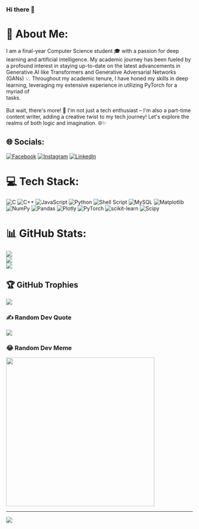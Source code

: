 ### Hi there 👋

# 💫 About Me:
I am a final-year Computer Science student 🎓 with a passion for deep learning and artificial intelligence. My academic journey has been fueled by a profound interest in staying up-to-date on the latest advancements in Generative AI like Transformers and Generative Adversarial Networks (GANs) 💡. Throughout my academic tenure, I have honed my skills in deep learning, leveraging my extensive experience in utilizing PyTorch for a myriad of <br>tasks. <br><br>But wait, there's more! 📝 I'm not just a tech enthusiast – I'm also a part-time content writer, adding a creative twist to my tech journey! Let's explore the realms of both logic and imagination. 🌐✨


## 🌐 Socials:
[![Facebook](https://img.shields.io/badge/Facebook-%231877F2.svg?logo=Facebook&logoColor=white)](https://facebook.com/https://www.facebook.com/ateebahmad50/) [![Instagram](https://img.shields.io/badge/Instagram-%23E4405F.svg?logo=Instagram&logoColor=white)](https://instagram.com/https://www.instagram.com/ateeb.ahmad/) [![LinkedIn](https://img.shields.io/badge/LinkedIn-%230077B5.svg?logo=linkedin&logoColor=white)](https://linkedin.com/in/www.linkedin.com/in/ateeb-ahmad-b76320238) 

# 💻 Tech Stack:
![C](https://img.shields.io/badge/c-%2300599C.svg?style=for-the-badge&logo=c&logoColor=white) ![C++](https://img.shields.io/badge/c++-%2300599C.svg?style=for-the-badge&logo=c%2B%2B&logoColor=white) ![JavaScript](https://img.shields.io/badge/javascript-%23323330.svg?style=for-the-badge&logo=javascript&logoColor=%23F7DF1E) ![Python](https://img.shields.io/badge/python-3670A0?style=for-the-badge&logo=python&logoColor=ffdd54) ![Shell Script](https://img.shields.io/badge/shell_script-%23121011.svg?style=for-the-badge&logo=gnu-bash&logoColor=white) ![MySQL](https://img.shields.io/badge/mysql-%2300000f.svg?style=for-the-badge&logo=mysql&logoColor=white) ![Matplotlib](https://img.shields.io/badge/Matplotlib-%23ffffff.svg?style=for-the-badge&logo=Matplotlib&logoColor=black) ![NumPy](https://img.shields.io/badge/numpy-%23013243.svg?style=for-the-badge&logo=numpy&logoColor=white) ![Pandas](https://img.shields.io/badge/pandas-%23150458.svg?style=for-the-badge&logo=pandas&logoColor=white) ![Plotly](https://img.shields.io/badge/Plotly-%233F4F75.svg?style=for-the-badge&logo=plotly&logoColor=white) ![PyTorch](https://img.shields.io/badge/PyTorch-%23EE4C2C.svg?style=for-the-badge&logo=PyTorch&logoColor=white) ![scikit-learn](https://img.shields.io/badge/scikit--learn-%23F7931E.svg?style=for-the-badge&logo=scikit-learn&logoColor=white) ![Scipy](https://img.shields.io/badge/SciPy-%230C55A5.svg?style=for-the-badge&logo=scipy&logoColor=%white)
# 📊 GitHub Stats:
![](https://github-readme-stats.vercel.app/api?username=ateebahmad20&theme=dark&hide_border=false&include_all_commits=false&count_private=false)<br/>
![](https://github-readme-streak-stats.herokuapp.com/?user=ateebahmad20&theme=dark&hide_border=false)<br/>
![](https://github-readme-stats.vercel.app/api/top-langs/?username=ateebahmad20&theme=dark&hide_border=false&include_all_commits=false&count_private=false&layout=compact)

## 🏆 GitHub Trophies
![](https://github-profile-trophy.vercel.app/?username=ateebahmad20&theme=dracula&no-frame=false&no-bg=true&margin-w=4)

### ✍️ Random Dev Quote
![](https://quotes-github-readme.vercel.app/api?type=horizontal&theme=tokyonight)

### 😂 Random Dev Meme
<img src='https://randommeme-five.vercel.app/' style="height: 400px;"/>

---
[![](https://visitcount.itsvg.in/api?id=ateebahmad20&icon=6&color=1)](https://visitcount.itsvg.in)

<!-- Proudly created with GPRM ( https://gprm.itsvg.in ) -->
